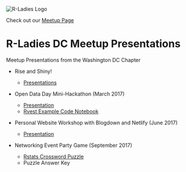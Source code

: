 ![R-Ladies Logo](/imgs/R-LadiesGlobal_banner.png)

Check out our [Meetup Page](https://www.meetup.com/rladies-dc/)

# R-Ladies DC Meetup Presentations

Meetup Presentations from the Washington DC Chapter

- Rise and Shiny!
  - [Presentations](https://github.com/rladies/meetup-presentations_dc/tree/master/RiseAndShiny)

- Open Data Day Mini-Hackathon (March 2017)
  - [Presentation](https://github.com/rladies/meetup-presentations_dc/blob/master/RLadiesDCOpenDataDay2017.pdf)
  - [Rvest Example Code Notebook](https://github.com/rladies/meetup-presentations_dc/blob/master/rvest_basics.Rmd)

- Personal Website Workshop with Blogdown and Netlify (June 2017)
  - [Presentation](https://github.com/rladies/meetup-presentations_dc/blob/master/BlogdownNetlifyWorkshop-2017/RLadiesDC-PersonalWebsiteWkshp.pdf)
  
- Networking Event Party Game (September 2017)
  - [Rstats Crossword Puzzle](https://github.com/rladies/meetup-presentations_dc/blob/master/NetworkingCrosswordPuzzle-2017/R-Ladies%20Crossword%20Puzzle%20Challenge.pdf)
  - Puzzle Answer Key

